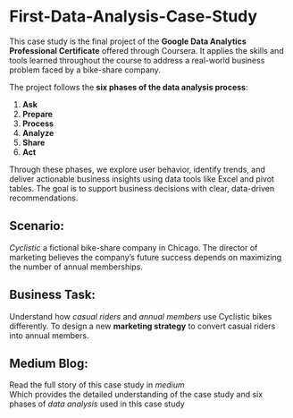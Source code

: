 # First-Data-Analysis-Case-Study

This case study is the final project of the **Google Data Analytics Professional Certificate** offered through Coursera. It applies the skills and tools learned throughout the course to address a real-world business problem faced by a bike-share company.

The project follows the **six phases of the data analysis process**:
1. **Ask**
2. **Prepare**
3. **Process**
4. **Analyze**
5. **Share**
6. **Act**

Through these phases, we explore user behavior, identify trends, and deliver actionable business insights using data tools like Excel and pivot tables. The goal is to support business decisions with clear, data-driven recommendations.

## Scenario:
  *Cyclistic* a fictional bike-share company in Chicago. The director of marketing believes the company’s future success depends on maximizing the number of annual memberships.

## Business Task:
  Understand how *casual riders* and *annual members* use Cyclistic bikes differently. To design a new **marketing strategy** to convert casual riders into annual members. 
  
## Medium Blog:
Read the full story of this case study in *medium*   
Which provides the detailed understanding of the case study and six phases of *data analysis* used in this case study 

